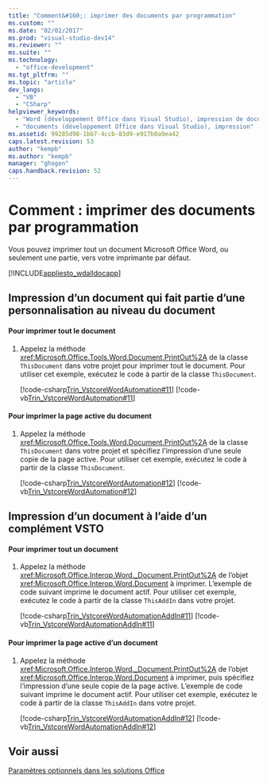 ```yaml
---
title: "Comment&#160;: imprimer des documents par programmation"
ms.custom: ""
ms.date: "02/02/2017"
ms.prod: "visual-studio-dev14"
ms.reviewer: ""
ms.suite: ""
ms.technology: 
  - "office-development"
ms.tgt_pltfrm: ""
ms.topic: "article"
dev_langs: 
  - "VB"
  - "CSharp"
helpviewer_keywords: 
  - "Word (développement Office dans Visual Studio), impression de documents"
  - "documents (développement Office dans Visual Studio), impression"
ms.assetid: 99285d98-1bb7-4ccb-83d9-e917b0a9ea42
caps.latest.revision: 53
author: "kempb"
ms.author: "kempb"
manager: "ghogen"
caps.handback.revision: 52
---
```

# Comment&#160;: imprimer des documents par programmation
  Vous pouvez imprimer tout un document Microsoft Office Word, ou seulement une partie, vers votre imprimante par défaut.  
  
 [!INCLUDE[appliesto_wdalldocapp](../vsto/includes/appliesto-wdalldocapp-md.md)]  
  
## Impression d’un document qui fait partie d’une personnalisation au niveau du document  
  
#### Pour imprimer tout le document  
  
1.  Appelez la méthode <xref:Microsoft.Office.Tools.Word.Document.PrintOut%2A> de la classe `ThisDocument` dans votre projet pour imprimer tout le document. Pour utiliser cet exemple, exécutez le code à partir de la classe `ThisDocument`.  
  
     [!code-csharp[Trin_VstcoreWordAutomation#11](../snippets/csharp/VS_Snippets_OfficeSP/Trin_VstcoreWordAutomation/CS/ThisDocument.cs#11)]
     [!code-vb[Trin_VstcoreWordAutomation#11](../snippets/visualbasic/VS_Snippets_OfficeSP/Trin_VstcoreWordAutomation/VB/ThisDocument.vb#11)]  
  
#### Pour imprimer la page active du document  
  
1.  Appelez la méthode <xref:Microsoft.Office.Tools.Word.Document.PrintOut%2A> de la classe `ThisDocument` dans votre projet et spécifiez l’impression d’une seule copie de la page active. Pour utiliser cet exemple, exécutez le code à partir de la classe `ThisDocument`.  
  
     [!code-csharp[Trin_VstcoreWordAutomation#12](../snippets/csharp/VS_Snippets_OfficeSP/Trin_VstcoreWordAutomation/CS/ThisDocument.cs#12)]
     [!code-vb[Trin_VstcoreWordAutomation#12](../snippets/visualbasic/VS_Snippets_OfficeSP/Trin_VstcoreWordAutomation/VB/ThisDocument.vb#12)]  
  
## Impression d’un document à l’aide d’un complément VSTO  
  
#### Pour imprimer tout un document  
  
1.  Appelez la méthode <xref:Microsoft.Office.Interop.Word._Document.PrintOut%2A> de l’objet <xref:Microsoft.Office.Interop.Word.Document> à imprimer. L’exemple de code suivant imprime le document actif. Pour utiliser cet exemple, exécutez le code à partir de la classe `ThisAddIn` dans votre projet.  
  
     [!code-csharp[Trin_VstcoreWordAutomationAddIn#11](../snippets/csharp/VS_Snippets_OfficeSP/Trin_VstcoreWordAutomationAddIn/CS/ThisAddIn.cs#11)]
     [!code-vb[Trin_VstcoreWordAutomationAddIn#11](../snippets/visualbasic/VS_Snippets_OfficeSP/Trin_VstcoreWordAutomationAddIn/VB/ThisAddIn.vb#11)]  
  
#### Pour imprimer la page active d’un document  
  
1.  Appelez la méthode <xref:Microsoft.Office.Interop.Word._Document.PrintOut%2A> de l’objet <xref:Microsoft.Office.Interop.Word.Document> à imprimer, puis spécifiez l’impression d’une seule copie de la page active. L’exemple de code suivant imprime le document actif. Pour utiliser cet exemple, exécutez le code à partir de la classe `ThisAddIn` dans votre projet.  
  
     [!code-csharp[Trin_VstcoreWordAutomationAddIn#12](../snippets/csharp/VS_Snippets_OfficeSP/Trin_VstcoreWordAutomationAddIn/CS/ThisAddIn.cs#12)]
     [!code-vb[Trin_VstcoreWordAutomationAddIn#12](../snippets/visualbasic/VS_Snippets_OfficeSP/Trin_VstcoreWordAutomationAddIn/VB/ThisAddIn.vb#12)]  
  
## Voir aussi  
 [Paramètres optionnels dans les solutions Office](../vsto/optional-parameters-in-office-solutions.md)  
  
  